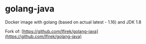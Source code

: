 # golang-java
Docker image with golang (based on actual latest - 1.16) and JDK 1.8

Fork of: [https://github.com/lfirek/golang-java](https://github.com/lfirek/golang-java)

